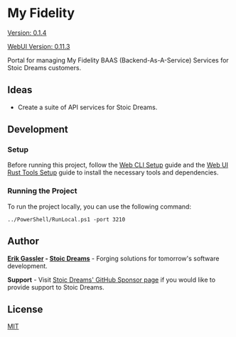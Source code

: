 # My Fidelity

[Version: 0.1.4](https://github.com/StoicDreams/MyFi)

[WebUI Version: 0.11.3](https://github.com/StoicDreams/WebUI)

Portal for managing My Fidelity BAAS (Backend-As-A-Service) Services for Stoic Dreams customers.

## Ideas

- Create a suite of API services for Stoic Dreams.

## Development

### Setup

Before running this project, follow the [Web CLI Setup](https://webui.stoicdeams.com/tools/cli) guide and the [Web UI Rust Tools Setup](https://webui.stoicdreams.com/tools/rust) guide to install the necessary tools and dependencies.

### Running the Project

To run the project locally, you can use the following command:

```terminal:Run the project from the root directory
../PowerShell/RunLocal.ps1 -port 3210
```

## Author

**[Erik Gassler](https://www.erikgassler.com) - [Stoic Dreams](https://www.stoicdreams.com)** - Forging solutions for tomorrow's software development.

**Support** - Visit [Stoic Dreams' GitHub Sponsor page](https://github.com/sponsors/StoicDreams) if you would like to provide support to Stoic Dreams.

## License

[MIT](LICENSE)
